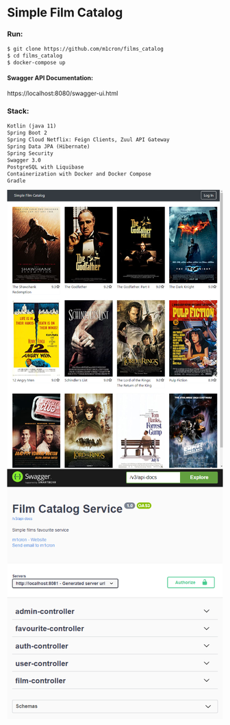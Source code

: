 # Simple Film Catalog

### Run:
```
$ git clone https://github.com/m1cron/films_catalog
$ cd films_catalog
$ docker-compose up
```

#### Swagger API Documentation: </br>
https://localhost:8080/swagger-ui.html

### Stack:
```
Kotlin (java 11)
Spring Boot 2
Spring Cloud Netflix: Feign Clients, Zuul API Gateway
Spring Data JPA (Hibernate)
Spring Security
Swagger 3.0
PostgreSQL with Liquibase
Containerization with Docker and Docker Compose
Gradle
```

![Image alt](https://github.com/m1cron/films_catalog/raw/master/screens/1.png)
![Image alt](https://github.com/m1cron/films_catalog/raw/master/screens/2.png)

